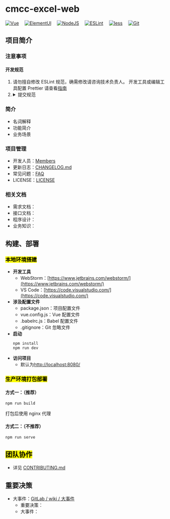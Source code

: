 # cmcc-excel-web

[![Vue](https://img.shields.io/badge/Vue-2.6.11-green?logo=vue.js)](https://vuejs.org/)
&emsp;[![ElementUI](https://img.shields.io/badge/ElementUI-2.15.6-blue?logo=element-ui)](https://babeljs.io/)
&emsp;[![NodeJS](https://img.shields.io/badge/NodeJS-16.15.1-rightgreen?logo=node.js)](https://nodejs.org/)
&emsp;[![ESLint](https://img.shields.io/badge/ESLint-6.7.2-blueviolet?logo=eslint)](https://eslint.bootcss.com/)
&emsp;[![less](https://img.shields.io/badge/less-4.1.2-9cf?logo=less)](https://github.com/typicode/husky/)
&emsp;[![Git](https://img.shields.io/badge/Git-2.35.1-red?logo=git)](https://git-scm.com/)

## 项目简介

### 注意事项

#### 开发规范

1. 请勿擅自修改 ESLint 规范，确需修改请咨询技术负责人。 开发工具或编辑工具配置 Prettier 请查看[指南](https://www.prettier.cn/docs/editors.html)
2. <details><summary>提交规范</summary>
    <p>基本格式：</p>
    <div style="background-color: rgba(0,100,125,0.22);">
       &lt;type&gt;[optional scope]: &lt;description&gt;<br/>
       [optional body]<br/>
       [optional footer(s)]<br/>
       -------------------- 翻译 --------------------<br/>
       &lt;类型&gt;[可选 范围]: &lt;描述&gt;<br/>
       [可选 正文]<br/>
       [可选 脚注]<br/>
    </div>
    <table>
        <thead>
            <tr>
                <th>格式</th>
                <th>说明</th>
                <th>备注</th>
            </tr>
        </thead>
        <tbody>
            <tr>
                <td>type 类型</td>
                <td>可选类型如下 <br />
                    build: 构建工具、依赖相关配置变更 <br />
                    ci: 持续集成配置、脚本修改 <br />
                    docs: 文档变更 <br />
                    feat: 新功能 <br />
                    fix: 缺陷修复 <br />
                    perf: 提高性能 <br />
                    refactor: 优化、重构 <br />
                    revert：还原 <br />
                    style: 代码格式（空格、格式化 等） <br />
                    test: 添加、修改测试代码 <br />
                    chore: 杂项，不修改源代码的其他修改
                </td>
                <td></td>
            </tr>
            <tr>
                <td>scope 范围</td>
                <td>修改范围</td>
                <td>分层、业务等范围</td>
            </tr>
            <tr>
                <td>description 描述</td>
                <td>简短描述，概括本次提交内容</td>
                <td>控制在 50 个字符以内的祈使句</td>
            </tr>
            <tr>
                <td>body 正文</td>
                <td>详细描述</td>
                <td>建议 72 个字符换行，描述"是什么"和"为什么"，不描述"如何做"</td>
            </tr>
            <tr>
                <td>footer(s) 脚注</td>
                <td>关联 issue，禅道需求（S）、缺陷（B）</td>
                <td></td>
            </tr>
        </tbody>
    </table>
   </details>

### 简介

- 名词解释
- 功能简介
- 业务场景

### 项目管理

- 开发人员：[Members](https://github.com/lichong-a/cmcc-excel-web/graphs/contributors)
- 更新日志：[CHANGELOG.md](https://github.com/lichong-a/cmcc-excel-web/blob/main/CHANGELOG.md)
- 常见问题：[FAQ](https://github.com/lichong-a/cmcc-excel-web/wiki/FAQ)
- LICENSE：[LICENSE](https://github.com/lichong-a/cmcc-excel-web/blob/main/LICENSE)

### 相关文档

- 需求文档：
- 接口文档：
- 程序设计：
- 业务知识：

## 构建、部署

### <mark>本地环境搭建</mark>

- **开发工具**
  - WebStorm：[https://www.jetbrains.com/webstorm/](https://www.jetbrains.com/webstorm/)
  - VS Code：[https://code.visualstudio.com/](https://code.visualstudio.com/)
- **涉及配置文件**
  - package.json：项目配置文件
  - vue.config.js：Vue 配置文件
  - .babelrc.js：Babel 配置文件
  - .gitignore：Git 忽略文件
- **启动**
  ```
  npm install
  npm run dev
  ```
- **访问项目**
  - 默认为[http://localhost:8080/](http://localhost:8085/)

### <mark>生产环境打包部署</mark>

#### 方式一：（推荐）

```
npm run build
```

打包后使用 nginx 代理

#### 方式二：（不推荐）

```
npm run serve
```

## <mark>团队协作</mark>

- 详见 [CONTRIBUTING.md](https://github.com/lichong-a/cmcc-excel-web/blob/main/CONTRIBUTING.md)

## 重要决策

- 大事件：[GitLab / wiki / 大事件](https://github.com/lichong-a/cmcc-excel-web/wiki/Home)
  - 重要决策：
  - 大事件：

